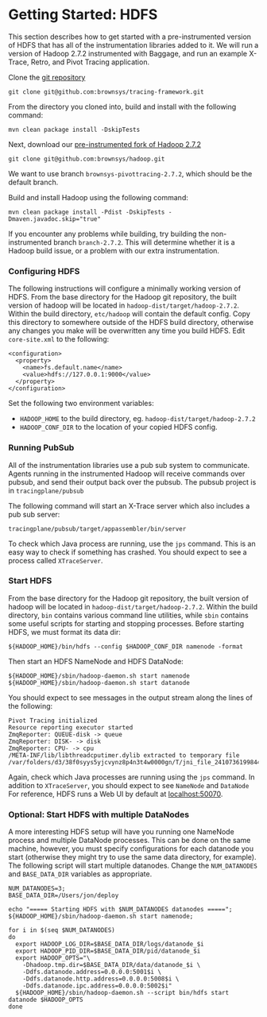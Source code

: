 # Getting Started: HDFS

This section describes how to get started with a pre-instrumented version of HDFS that has all of the instrumentation libraries added to it.  We will run a version of Hadoop 2.7.2 instrumented with Baggage, and run an example X-Trace, Retro, and Pivot Tracing application.

Clone the [git repository](https://github.com/brownsys/tracing-framework)

	git clone git@github.com:brownsys/tracing-framework.git

From the directory you cloned into, build and install with the following command:

    mvn clean package install -DskipTests

Next, download our [pre-instrumented fork of Hadoop 2.7.2](https://github.com/brownsys/hadoop)

	git clone git@github.com:brownsys/hadoop.git
	
We want to use branch `brownsys-pivottracing-2.7.2`, which should be the default branch.

Build and install Hadoop using the following command:

    mvn clean package install -Pdist -DskipTests -Dmaven.javadoc.skip="true"

If you encounter any problems while building, try building the non-instrumented branch `branch-2.7.2`.  This will determine whether it is a Hadoop build issue, or a problem with our extra instrumentation.

### Configuring HDFS

The following instructions will configure a minimally working version of HDFS.  From the base directory for the Hadoop git repository, the built version of hadoop will be located in `hadoop-dist/target/hadoop-2.7.2`.  Within the build directory, `etc/hadoop` will contain the default config.  Copy this directory to somewhere outside of the HDFS build directory, otherwise any changes you make will be overwritten any time you build HDFS.  Edit `core-site.xml` to the following:

	<configuration>
	  <property>
	    <name>fs.default.name</name>
	    <value>hdfs://127.0.0.1:9000</value>
	  </property>
	</configuration>

Set the following two environment variables:

* `HADOOP_HOME` to the build directory, eg. `hadoop-dist/target/hadoop-2.7.2`
* `HADOOP_CONF_DIR` to the location of your copied HDFS config.

### Running PubSub

All of the instrumentation libraries use a pub sub system to communicate.  Agents running in the instrumented Hadoop will receive commands over pubsub, and send their output back over the pubsub.  The pubsub project is in `tracingplane/pubsub`

The following command will start an X-Trace server which also includes a pub sub server:

	tracingplane/pubsub/target/appassembler/bin/server

To check which Java process are running, use the `jps` command.  This is an easy way to check if something has crashed.  You should expect to see a process called `XTraceServer`.

### Start HDFS

From the base directory for the Hadoop git repository, the built version of hadoop will be located in `hadoop-dist/target/hadoop-2.7.2`.  Within the build directory, `bin` contains various command line utilities, while `sbin` contains some useful scripts for starting and stopping processes.  Before starting HDFS, we must format its data dir:

	${HADOOP_HOME}/bin/hdfs --config $HADOOP_CONF_DIR namenode -format

Then start an HDFS NameNode and HDFS DataNode:

    ${HADOOP_HOME}/sbin/hadoop-daemon.sh start namenode
    ${HADOOP_HOME}/sbin/hadoop-daemon.sh start datanode

You should expect to see messages in the output stream along the lines of the following:

	Pivot Tracing initialized
	Resource reporting executor started
	ZmqReporter: QUEUE-disk -> queue
	ZmqReporter: DISK- -> disk
	ZmqReporter: CPU- -> cpu
	/META-INF/lib/libthreadcputimer.dylib extracted to temporary file /var/folders/d3/38f0syys5yjcvynz8p4n3t4w0000gn/T/jni_file_2410736199844535966.dll

Again, check which Java processes are running using the `jps` command.  In addition to `XTraceServer`, you should expect to see `NameNode` and `DataNode`
For reference, HDFS runs a Web UI by default at [localhost:50070](http://localhost:50070).

### Optional: Start HDFS with multiple DataNodes

A more interesting HDFS setup will have you running one NameNode process and multiple DataNode processes.  This can be done on the same machine, however, you must specify configurations for each datanode you start (otherwise they might try to use the same data directory, for example).  The following script will start multiple datanodes.  Change the `NUM_DATANODES` and `BASE_DATA_DIR` variables as appropriate.


    NUM_DATANODES=3;
    BASE_DATA_DIR=/Users/jon/deploy

    echo "===== Starting HDFS with $NUM_DATANODES datanodes =====";
    ${HADOOP_HOME}/sbin/hadoop-daemon.sh start namenode;

    for i in $(seq $NUM_DATANODES) 
    do
      export HADOOP_LOG_DIR=$BASE_DATA_DIR/logs/datanode_$i
      export HADOOP_PID_DIR=$BASE_DATA_DIR/pid/datanode_$i
      export HADOOP_OPTS="\
        -Dhadoop.tmp.dir=$BASE_DATA_DIR/data/datanode_$i \
        -Ddfs.datanode.address=0.0.0.0:5001$i \
        -Ddfs.datanode.http.address=0.0.0.0:5008$i \
        -Ddfs.datanode.ipc.address=0.0.0.0:5002$i"
      ${HADOOP_HOME}/sbin/hadoop-daemon.sh --script bin/hdfs start datanode $HADOOP_OPTS
    done